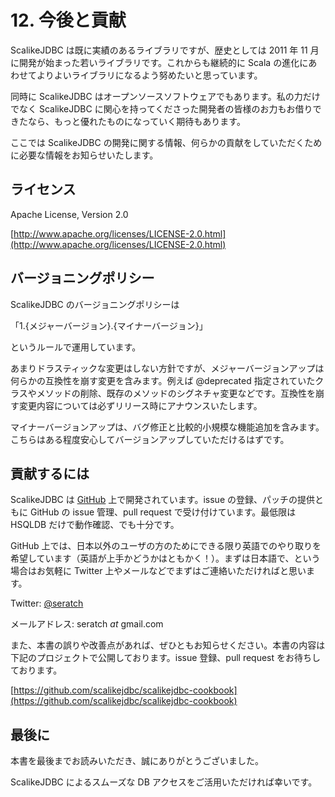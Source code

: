 # 12. 今後と貢献

ScalikeJDBC は既に実績のあるライブラリですが、歴史としては 2011 年 11 月に開発が始まった若いライブラリです。これからも継続的に Scala の進化にあわせてよりよいライブラリになるよう努めたいと思っています。

同時に ScalikeJDBC はオープンソースソフトウェアでもあります。私の力だけでなく ScalikeJDBC に関心を持ってくださった開発者の皆様のお力もお借りできたなら、もっと優れたものになっていく期待もあります。

ここでは ScalikeJDBC の開発に関する情報、何らかの貢献をしていただくために必要な情報をお知らせいたします。


## ライセンス

Apache License, Version 2.0

[http://www.apache.org/licenses/LICENSE-2.0.html](http://www.apache.org/licenses/LICENSE-2.0.html)


## バージョニングポリシー

ScalikeJDBC のバージョニングポリシーは

「1.{メジャーバージョン}.{マイナーバージョン}」

というルールで運用しています。

あまりドラスティックな変更はしない方針ですが、メジャーバージョンアップは何らかの互換性を崩す変更を含みます。例えば @deprecated 指定されていたクラスやメソッドの削除、既存のメソッドのシグネチャ変更などです。互換性を崩す変更内容については必ずリリース時にアナウンスいたします。

マイナーバージョンアップは、バグ修正と比較的小規模な機能追加を含みます。こちらはある程度安心してバージョンアップしていただけるはずです。


## 貢献するには

ScalikeJDBC は [GitHub](http://git.io/scalikejdbc) 上で開発されています。issue の登録、パッチの提供ともに GitHub の issue 管理、pull request で受け付けています。最低限は HSQLDB だけで動作確認、でも十分です。

GitHub 上では、日本以外のユーザの方のためにできる限り英語でのやり取りを希望しています（英語が上手かどうかはともかく！）。まずは日本語で、という場合はお気軽に Twitter 上やメールなどでまずはご連絡いただければと思います。

Twitter: [@seratch](http://twitter.com/seratch)

メールアドレス: seratch _at_ gmail.com

また、本書の誤りや改善点があれば、ぜひともお知らせください。本書の内容は下記のプロジェクトで公開しております。issue 登録、pull request をお待ちしております。

[https://github.com/scalikejdbc/scalikejdbc-cookbook](https://github.com/scalikejdbc/scalikejdbc-cookbook)


## 最後に

本書を最後までお読みいただき、誠にありがとうございました。

ScalikeJDBC によるスムーズな DB アクセスをご活用いただければ幸いです。


